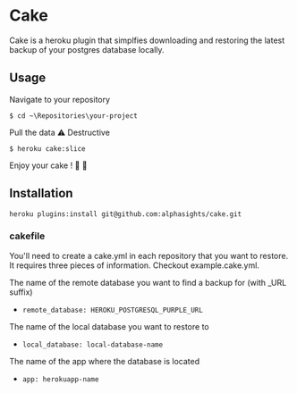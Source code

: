 Cake
====

Cake is a heroku plugin that simplfies downloading and restoring the latest backup of your postgres database locally.

## Usage

Navigate to your repository

``` $ cd ~\Repositories\your-project ```

Pull the data :warning:  Destructive

``` $ heroku cake:slice ```

Enjoy your cake ! :cake:  :beer:

## Installation

``` heroku plugins:install git@github.com:alphasights/cake.git ```

### cakefile

You'll need to create a cake.yml in each repository that you want to restore. It requires three pieces of information. Checkout example.cake.yml.

The name of the remote database you want to find a backup for (with _URL suffix)
- ``` remote_database: HEROKU_POSTGRESQL_PURPLE_URL ```

The name of the local database you want to restore to
- ``` local_database: local-database-name ```

The name of the app where the database is located
- ``` app: herokuapp-name ```
